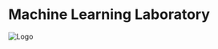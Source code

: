 # Machine Learning Laboratory 


![Logo](https://github.com/yashraj9011/AIDS-Semester-7/blob/master/Computer%20Laboratory%20-%201/Machine%20Learning%20Laboratory/IMG_20231105_212826.jpg)

